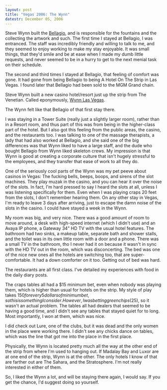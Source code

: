 ```yaml
---
layout: post
title: "Vegas 2006: The Wynn"
datestr: December 05, 2006
---
```


Steve Wynn built the <a href="http://www.bellagio.com/">Bellagio</a>, and is responsible for the fountains and the collecting the artwork and such. The first time I stayed at Bellagio, I was entranced. The staff was incredibly friendly and willing to talk to me, and they seemed to enjoy working to make my stay enjoyable. It was small things, that they'd smile and be at ease when I made my dumb little requests, and never seemed to be in a hurry to get to the next menial task on their schedule.

The second and third times I stayed at Bellagio, that feeling of comfort was gone. It had gone from being Bellagio to being A Hotel On The Strip in Las Vegas. I found later that Bellagio had been sold to the MGM Grand chain.

Steve Wynn built a new casino hotel/resort just up the strip from The Venetian. Called eponymously, <a href="http://www.wynnlasvegas.com/">Wynn Las Vegas</a>.

The Wynn felt like that Bellagio of that first stay there.

I was staying in a Tower Suite (really just a slightly larger room), rather than in a Resort room, and thus part of this was from being in the higher-class part of the hotel. But I also got this feeling from the public areas, the casino, and the restaurants too. I was talking to one of the massage therapists, a lady that had also worked at Bellagio, and she said one of the big differences was that Wynn liked to have a large staff, and the dude who bought Bellagio from Wynn liked skeleton crews. My impression is that Wynn is good at creating a corporate culture that isn't hugely stressful to the employees, and they transfer that ease of work to all they do. 

One of the seriously cool parts of the Wynn was my pet peeve about casinos in Vegas: The fucking bells, beeps, boops, and sirens of the slot machines. They play muzak in the casino, and you can hear it over the noise of the slots. In fact, I'm hard pressed to say I heard the slots at all, unless I was listening specifically for them. Even when I was playing craps 20 feet from the slots, I don't remember hearing them. On any other stay in Vegas, I'm ready to leave 3 days after arriving, just to escape the damn noise of the slots in the casino. I could have stayed a week in the Wynn. 

My room was big, and very nice. There was a good amount of room to move around, a desk with high-speed internet (which I didn't use) and an Avaya IP phone, a Gateway 34&quot; HD TV with the usual hotel features. The bathroom had two sinks, a makeup table, separate bath and shower stalls, and the toilet was in its own little room with a door and a phone. There was a small TV in the bathroom, tho I never had it on because it wasn't in sync with the HD TV out in the room, which was disconcerting. The bed was one of the nice new ones all the hotels are switching too, that are super-comfortable. It had a down comforter on it too. Getting out of bed was hard.

The restaurants are all first class. I've detailed my experiences with food in the daily diary posts.

The craps tables all had a $15 minimum bet, even when nobody was playing them, which is higher than usual for hotels on the strip. My style of play takes $150 for every 5 dollars of minimum bet, so this is something I consider. However, I was betting green chips ($25), so it wasn't an actual problem. The tables all had dealers that seemed to be having a good time, and I didn't see any tables that stayed quiet for to long. Most importantly, I won at them, which was nice.

I did check out Lure, one of the clubs, but it was dead and the only women in the place were working there. I didn't see any chicks dance on tables, which was the line that got me into the place in the first place.

Physically, the Wynn is located pretty much all the way at the other end of the strip from where I'm used to hanging out. If Madalay Bay and Luxor are at one end of the strip, Wynn is at the other. The only hotels I know of that are farther out are The Sahara, and the Stratosphere. I'm not really interested in either of them.

So, I liked the Wynn a lot, and will be staying there again, I would say. If you get the chance, I'd suggest doing so yourself. 

